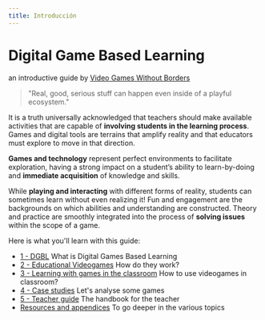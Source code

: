 ```yaml
---
title: Introducción
---
```

# Digital Game Based Learning
an introductive guide by [Video Games Without Borders](https://vgwb.org)

> "Real, good, serious stuff can happen even inside of a playful ecosystem."

It is a truth universally acknowledged that teachers should make available activities that are capable of **involving students in the learning process**. Games and digital tools are terrains that amplify reality and that educators must explore to move in that direction.

**Games and technology** represent perfect environments to facilitate exploration, having a strong impact on a student’s ability to learn-by-doing and **immediate acquisition** of knowledge and skills.

While **playing and interacting** with different forms of reality, students can sometimes learn without even realizing it! Fun and engagement are the backgrounds on which abilities and understanding are constructed. Theory and practice are smoothly integrated into the process of **solving issues** within the scope of a game.

Here is what you'll learn with this guide:

- [1 - DGBL](10_dgbl.md)
  What is Digital Games Based Learning
- [2 - Educational Videogames](20_educational_videogames.md)
  How do they work?
- [3 - Learning with games in the classroom](30_learning.md)
  How to use videogames in classroom?
- [4 - Case studies](40_case_studies.md)
  Let's analyse some games
- [5 - Teacher guide](50_teacher_guide.md)
  The handbook for the teacher
- [Resources and appendices](dgbl/dgbl/resources/index.md)
  To go deeper in the various topics
